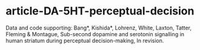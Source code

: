 # article-DA-5HT-perceptual-decision
 Data and code supporting: Bang*, Kishida*, Lohrenz, White, Laxton, Tatter, Fleming & Montague, Sub-second dopamine and serotonin signalling in human striatum during perceptual decision-making, In revision.
